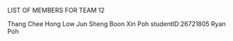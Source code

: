 LIST OF MEMBERS FOR TEAM 12
 
Thang Chee Hong
Low Jun Sheng
Boon Xin Poh
studentID:26721805
Ryan Poh
